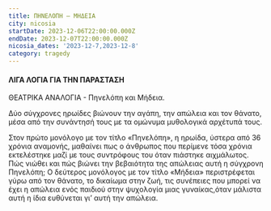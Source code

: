 ```yaml
---
title: ΠΗΝΕΛΟΠΗ – ΜΗΔΕΙΑ
city: nicosia
startDate: 2023-12-06T22:00:00.000Z
endDate: 2023-12-07T22:00:00.000Z
nicosia_dates: '2023-12-7,2023-12-8'
category: tragedy
---
```


#### ΛΙΓΑ ΛΟΓΙΑ ΓΙΑ ΤΗΝ ΠΑΡΑΣΤΑΣΗ

ΘΕΑΤΡΙΚΑ ΑΝΑΛΟΓΙΑ - Πηνελόπη και Μήδεια. 

Δύο σύγχρονες ηρωίδες βιώνουν την αγάπη, την απώλεια και τον θάνατο, μέσα από την συνάντησή τους με τα ομώνυμα μυθολογικά αρχέτυπά τους.

Στον πρώτο μονόλογο με τον τίτλο «Πηνελόπη», η ηρωίδα, ύστερα από 36 χρόνια αναμονής, μαθαίνει πως ο άνθρωπος που περίμενε τόσα χρόνια εκτελέστηκε μαζί με τους συντρόφους του όταν πιάστηκε αιχμάλωτος. Πώς νιώθει και πώς βιώνει την βεβαιότητα της απώλειας αυτή η σύγχρονη Πηνελόπη; Ο δεύτερος μονόλογος με τον τίτλο «Μήδεια» περιστρέφεται γύρω από τον θάνατο, το δικαίωμα στην ζωή, τις συνέπειες που μπορεί να έχει η απώλεια ενός παιδιού στην ψυχολογία μιας γυναίκας,όταν μάλιστα αυτή η ίδια ευθύνεται γι’ αυτή την απώλεια.
